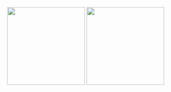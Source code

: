 

<div> 
  <img height="180em" src="https://github-readme-stats.vercel.app/api?username=gustavotrajano&show_icons=true&theme=monokai&layout=compact">
  <img height="180em" src="https://github-readme-stats.vercel.app/api/top-langs/?username=gustavotrajano&langs_count=16&theme=monokai">
 </div> 
